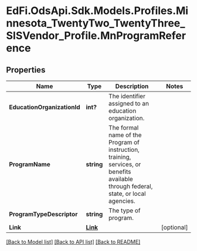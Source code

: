 # EdFi.OdsApi.Sdk.Models.Profiles.Minnesota_TwentyTwo_TwentyThree_SISVendor_Profile.MnProgramReference
## Properties

Name | Type | Description | Notes
------------ | ------------- | ------------- | -------------
**EducationOrganizationId** | **int?** | The identifier assigned to an education organization. | 
**ProgramName** | **string** | The formal name of the Program of instruction, training, services, or benefits available through federal, state, or local agencies. | 
**ProgramTypeDescriptor** | **string** | The type of program. | 
**Link** | [**Link**](Link.md) |  | [optional] 

[[Back to Model list]](../README.md#documentation-for-models) [[Back to API list]](../README.md#documentation-for-api-endpoints) [[Back to README]](../README.md)

